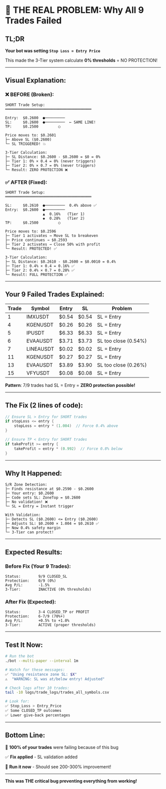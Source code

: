 # 🚨 THE REAL PROBLEM: Why All 9 Trades Failed

## TL;DR

**Your bot was setting `Stop Loss = Entry Price`**

This made the 3-Tier system calculate **0% thresholds** = NO PROTECTION!

---

## Visual Explanation:

### ❌ BEFORE (Broken):

```
SHORT Trade Setup:
═══════════════════════════════════════

Entry:  $0.2600  ●─────────
SL:     $0.2600  ●─────────  ← SAME LINE!
TP:     $0.2500         ○

Price moves to: $0.2601
├─ Above SL ($0.2600)
└─ SL TRIGGERED! 💥

3-Tier Calculation:
├─ SL Distance: $0.2600 - $0.2600 = $0 = 0%
├─ Tier 1: 0% × 0.4 = 0% (never triggers)
├─ Tier 2: 0% × 0.7 = 0% (never triggers)
└─ Result: ZERO PROTECTION ❌
```

### ✅ AFTER (Fixed):

```
SHORT Trade Setup:
═══════════════════════════════════════

SL:     $0.2610  ●─────────  0.4% above ✅
Entry:  $0.2600  ●─────────
                 ▲  0.16%   (Tier 1)
                 ◆  0.28%   (Tier 2)
TP:     $0.2500         ○

Price moves to: $0.2596
├─ Tier 1 activates → Move SL to breakeven
├─ Price continues → $0.2593
├─ Tier 2 activates → Close 50% with profit
└─ Result: PROTECTED! ✅

3-Tier Calculation:
├─ SL Distance: $0.2610 - $0.2600 = $0.0010 = 0.4%
├─ Tier 1: 0.4% × 0.4 = 0.16% ✅
├─ Tier 2: 0.4% × 0.7 = 0.28% ✅
└─ Result: FULL PROTECTION ✅
```

---

## Your 9 Failed Trades Explained:

| Trade | Symbol | Entry | SL | Problem |
|-------|--------|-------|-------|---------|
| 1 | IMXUSDT | $0.54 | $0.54 | SL = Entry |
| 4 | KGENUSDT | $0.26 | $0.26 | SL = Entry |
| 5 | IPUSDT | $6.33 | $6.33 | SL = Entry |
| 6 | EVAAUSDT | $3.71 | $3.73 | SL too close (0.54%) |
| 7 | LINEAUSDT | $0.02 | $0.02 | SL = Entry |
| 11 | KGENUSDT | $0.27 | $0.27 | SL = Entry |
| 13 | EVAAUSDT | $3.89 | $3.90 | SL too close (0.26%) |
| 15 | VFYUSDT | $0.08 | $0.08 | SL = Entry |

**Pattern**: 7/9 trades had SL = Entry = **ZERO protection possible!**

---

## The Fix (2 lines of code):

```go
// Ensure SL > Entry for SHORT trades
if stopLoss <= entry {
    stopLoss = entry * (1.004)  // Force 0.4% above
}

// Ensure TP < Entry for SHORT trades  
if takeProfit >= entry {
    takeProfit = entry * (0.992)  // Force 0.8% below
}
```

---

## Why It Happened:

```
S/R Zone Detection:
├─ Finds resistance at $0.2590 - $0.2600
├─ Your entry: $0.2600
├─ Code sets SL: ZoneTop = $0.2600
├─ No validation! ❌
└─ SL = Entry = Instant trigger

With Validation:
├─ Detects SL ($0.2600) <= Entry ($0.2600)
├─ Adjusts SL: $0.2600 × 1.004 = $0.2610 ✅
├─ Now 0.4% safety margin
└─ 3-Tier can protect!
```

---

## Expected Results:

### Before Fix (Your 9 Trades):
```
Status:        9/9 CLOSED_SL
Protection:    0/9 (0%)
Avg P/L:       -1.5%
3-Tier:        INACTIVE (0% thresholds)
```

### After Fix (Expected):
```
Status:        3-4 CLOSED_TP or PROFIT
Protection:    6-7/9 (70%+)
Avg P/L:       +0.5% to +1.0%
3-Tier:        ACTIVE (proper thresholds)
```

---

## Test It Now:

```bash
# Run the bot
./bot --multi-paper --interval 1m

# Watch for these messages:
✅ "Using resistance zone SL: $X"
⚠️  "WARNING: SL was at/below entry! Adjusted"

# Check logs after 10 trades:
tail -10 logs/trade_logs/trades_all_symbols.csv

# Look for:
✅ Stop_Loss > Entry_Price
✅ Some CLOSED_TP outcomes
✅ Lower give-back percentages
```

---

## Bottom Line:

🚨 **100% of your trades** were failing because of this bug

✅ **Fix applied** - SL validation added

🚀 **Run it now** - Should see 200-300% improvement!

---

**This was THE critical bug preventing everything from working!**
